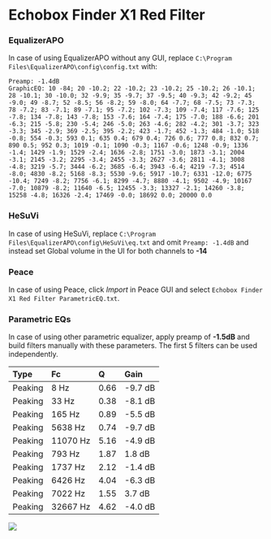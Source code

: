 # Echobox Finder X1 Red Filter

### EqualizerAPO
In case of using EqualizerAPO without any GUI, replace `C:\Program Files\EqualizerAPO\config\config.txt`
with:
```
Preamp: -1.4dB
GraphicEQ: 10 -84; 20 -10.2; 22 -10.2; 23 -10.2; 25 -10.2; 26 -10.1; 28 -10.1; 30 -10.0; 32 -9.9; 35 -9.7; 37 -9.5; 40 -9.3; 42 -9.2; 45 -9.0; 49 -8.7; 52 -8.5; 56 -8.2; 59 -8.0; 64 -7.7; 68 -7.5; 73 -7.3; 78 -7.2; 83 -7.1; 89 -7.1; 95 -7.2; 102 -7.3; 109 -7.4; 117 -7.6; 125 -7.8; 134 -7.8; 143 -7.8; 153 -7.6; 164 -7.4; 175 -7.0; 188 -6.6; 201 -6.3; 215 -5.8; 230 -5.4; 246 -5.0; 263 -4.6; 282 -4.2; 301 -3.7; 323 -3.3; 345 -2.9; 369 -2.5; 395 -2.2; 423 -1.7; 452 -1.3; 484 -1.0; 518 -0.8; 554 -0.3; 593 0.1; 635 0.4; 679 0.4; 726 0.6; 777 0.8; 832 0.7; 890 0.5; 952 0.3; 1019 -0.1; 1090 -0.3; 1167 -0.6; 1248 -0.9; 1336 -1.4; 1429 -1.9; 1529 -2.4; 1636 -2.8; 1751 -3.0; 1873 -3.1; 2004 -3.1; 2145 -3.2; 2295 -3.4; 2455 -3.3; 2627 -3.6; 2811 -4.1; 3008 -4.8; 3219 -5.7; 3444 -6.2; 3685 -6.4; 3943 -6.4; 4219 -7.3; 4514 -8.0; 4830 -8.2; 5168 -8.3; 5530 -9.6; 5917 -10.7; 6331 -12.0; 6775 -10.4; 7249 -8.2; 7756 -6.1; 8299 -4.7; 8880 -4.1; 9502 -4.9; 10167 -7.0; 10879 -8.2; 11640 -6.5; 12455 -3.3; 13327 -2.1; 14260 -3.8; 15258 -4.8; 16326 -2.4; 17469 -0.0; 18692 0.0; 20000 0.0
```

### HeSuVi
In case of using HeSuVi, replace `C:\Program Files\EqualizerAPO\config\HeSuVi\eq.txt` and omit `Preamp:
-1.4dB` and instead set Global volume in the UI for both channels to **-14**

### Peace
In case of using Peace, click *Import* in Peace GUI and select `Echobox Finder X1 Red Filter ParametricEQ.txt`.

### Parametric EQs
In case of using other parametric equalizer, apply preamp of **-1.5dB** and build filters manually with
these parameters. The first 5 filters can be used independently.

| Type    | Fc       |    Q | Gain    |
|:--------|:---------|:-----|:--------|
| Peaking | 8 Hz     | 0.66 | -9.7 dB |
| Peaking | 33 Hz    | 0.38 | -8.1 dB |
| Peaking | 165 Hz   | 0.89 | -5.5 dB |
| Peaking | 5638 Hz  | 0.74 | -9.7 dB |
| Peaking | 11070 Hz | 5.16 | -4.9 dB |
| Peaking | 793 Hz   | 1.87 | 1.8 dB  |
| Peaking | 1737 Hz  | 2.12 | -1.4 dB |
| Peaking | 6426 Hz  | 4.04 | -6.3 dB |
| Peaking | 7022 Hz  | 1.55 | 3.7 dB  |
| Peaking | 32667 Hz | 4.62 | -4.0 dB |

![](https://raw.githubusercontent.com/jaakkopasanen/AutoEq/master/results/innerfidelity/sbaf-serious/Echobox%20Finder%20X1%20Red%20Filter/Echobox%20Finder%20X1%20Red%20Filter.png)
